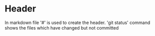 # Header
In markdown file '#' is used to create the header.
'git status' command shows the files which have changed but not committed
